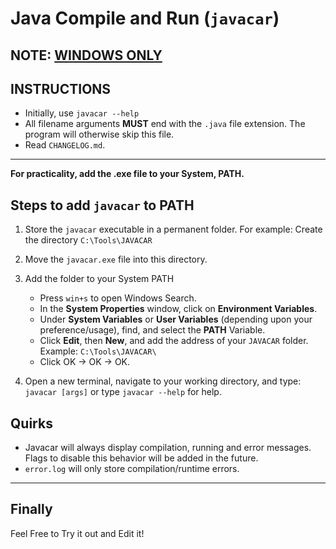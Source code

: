# Java Compile and Run (`javacar`)

## NOTE: <u>WINDOWS ONLY</u>

## INSTRUCTIONS

- Initially, use `javacar --help`
- All filename arguments **MUST** end with the `.java` file extension. The program will otherwise skip this file.
- Read `CHANGELOG.md`.

---

 **For practicality, add the .exe file to your System, PATH.**

## Steps to add `javacar` to PATH

1) Store the `javacar` executable in a permanent folder. For example: Create the directory `C:\Tools\JAVACAR`
2) Move the `javacar.exe` file into this directory.
3) Add the folder to your System PATH

    - Press `win+s` to open Windows Search.
    - In the **System Properties** window, click on **Environment Variables**.
    - Under **System Variables** or **User Variables** (depending upon your preference/usage), find, and select the **PATH** Variable.
    - Click **Edit**, then **New**, and add the address of your `JAVACAR` folder. Example: `C:\Tools\JAVACAR\`
    - Click OK -> OK -> OK.
4) Open a new terminal, navigate to your working directory, and type: `javacar [args]` or type `javacar --help` for help.

## Quirks

- Javacar will always display compilation, running and error messages. Flags to disable this behavior will be added in the future.
- `error.log` will only store compilation/runtime errors.

---

## Finally

Feel Free to Try it out and Edit it!

